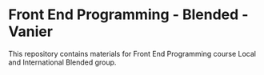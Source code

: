 # Front End Programming - Blended - Vanier

This repository contains materials for Front End Programming course Local and International Blended group.
